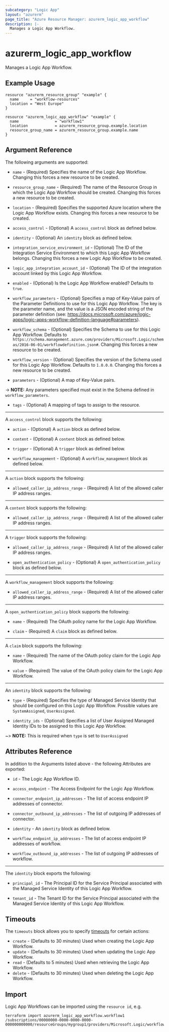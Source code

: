 ```yaml
---
subcategory: "Logic App"
layout: "azurerm"
page_title: "Azure Resource Manager: azurerm_logic_app_workflow"
description: |-
  Manages a Logic App Workflow.
---
```


# azurerm_logic_app_workflow

Manages a Logic App Workflow.

## Example Usage

```hcl
resource "azurerm_resource_group" "example" {
  name     = "workflow-resources"
  location = "West Europe"
}

resource "azurerm_logic_app_workflow" "example" {
  name                = "workflow1"
  location            = azurerm_resource_group.example.location
  resource_group_name = azurerm_resource_group.example.name
}
```

## Argument Reference

The following arguments are supported:

* `name` - (Required) Specifies the name of the Logic App Workflow. Changing this forces a new resource to be created.

* `resource_group_name` - (Required) The name of the Resource Group in which the Logic App Workflow should be created. Changing this forces a new resource to be created.

* `location` - (Required) Specifies the supported Azure location where the Logic App Workflow exists. Changing this forces a new resource to be created.

* `access_control` - (Optional) A `access_control` block as defined below.

* `identity` - (Optional) An `identity` block as defined below.

* `integration_service_environment_id` - (Optional) The ID of the Integration Service Environment to which this Logic App Workflow belongs. Changing this forces a new Logic App Workflow to be created.

* `logic_app_integration_account_id` - (Optional) The ID of the integration account linked by this Logic App Workflow.

* `enabled` - (Optional) Is the Logic App Workflow enabled? Defaults to `true`.

* `workflow_parameters` - (Optional) Specifies a map of Key-Value pairs of the Parameter Definitions to use for this Logic App Workflow. The key is the parameter name, and the value is a JSON encoded string of the parameter definition (see: <https://docs.microsoft.com/azure/logic-apps/logic-apps-workflow-definition-language#parameters>).
  
* `workflow_schema` - (Optional) Specifies the Schema to use for this Logic App Workflow. Defaults to `https://schema.management.azure.com/providers/Microsoft.Logic/schemas/2016-06-01/workflowdefinition.json#`. Changing this forces a new resource to be created.

* `workflow_version` - (Optional) Specifies the version of the Schema used for this Logic App Workflow. Defaults to `1.0.0.0`. Changing this forces a new resource to be created.

* `parameters` - (Optional) A map of Key-Value pairs.

-> **NOTE:** Any parameters specified must exist in the Schema defined in `workflow_parameters`.

* `tags` - (Optional) A mapping of tags to assign to the resource.

---

A `access_control` block supports the following:

* `action` - (Optional) A `action` block as defined below.

* `content` - (Optional) A `content` block as defined below.

* `trigger` - (Optional) A `trigger` block as defined below.

* `workflow_management` - (Optional) A `workflow_management` block as defined below.

---

A `action` block supports the following:

* `allowed_caller_ip_address_range` - (Required) A list of the allowed caller IP address ranges.

---

A `content` block supports the following:

* `allowed_caller_ip_address_range` - (Required) A list of the allowed caller IP address ranges.

---

A `trigger` block supports the following:

* `allowed_caller_ip_address_range` - (Required) A list of the allowed caller IP address ranges.

* `open_authentication_policy` - (Optional) A `open_authentication_policy` block as defined below.

---

A `workflow_management` block supports the following:

* `allowed_caller_ip_address_range` - (Required) A list of the allowed caller IP address ranges.

---

A `open_authentication_policy` block supports the following:

* `name` - (Required) The OAuth policy name for the Logic App Workflow.

* `claim` - (Required) A `claim` block as defined below.

---

A `claim` block supports the following:

* `name` - (Required) The name of the OAuth policy claim for the Logic App Workflow.

* `value` - (Required) The value of the OAuth policy claim for the Logic App Workflow.

---

An `identity` block supports the following:

* `type` - (Required) Specifies the type of Managed Service Identity that should be configured on this Logic App Workflow. Possible values are `SystemAssigned`, `UserAssigned`.

* `identity_ids` - (Optional) Specifies a list of User Assigned Managed Identity IDs to be assigned to this Logic App Workflow.

~> **NOTE:** This is required when `type` is set to `UserAssigned`

## Attributes Reference

In addition to the Arguments listed above - the following Attributes are exported:

* `id` - The Logic App Workflow ID.

* `access_endpoint` - The Access Endpoint for the Logic App Workflow.

* `connector_endpoint_ip_addresses` - The list of access endpoint IP addresses of connector.

* `connector_outbound_ip_addresses` - The list of outgoing IP addresses of connector.

* `identity` - An `identity` block as defined below.

* `workflow_endpoint_ip_addresses` - The list of access endpoint IP addresses of workflow.

* `workflow_outbound_ip_addresses` - The list of outgoing IP addresses of workflow.

---

The `identity` block exports the following:

* `principal_id` - The Principal ID for the Service Principal associated with the Managed Service Identity of this Logic App Workflow.

* `tenant_id` - The Tenant ID for the Service Principal associated with the Managed Service Identity of this Logic App Workflow.

## Timeouts

The `timeouts` block allows you to specify [timeouts](https://www.terraform.io/language/resources/syntax#operation-timeouts) for certain actions:

* `create` - (Defaults to 30 minutes) Used when creating the Logic App Workflow.
* `update` - (Defaults to 30 minutes) Used when updating the Logic App Workflow.
* `read` - (Defaults to 5 minutes) Used when retrieving the Logic App Workflow.
* `delete` - (Defaults to 30 minutes) Used when deleting the Logic App Workflow.

## Import

Logic App Workflows can be imported using the `resource id`, e.g.

```shell
terraform import azurerm_logic_app_workflow.workflow1 /subscriptions/00000000-0000-0000-0000-000000000000/resourceGroups/mygroup1/providers/Microsoft.Logic/workflows/workflow1
```

